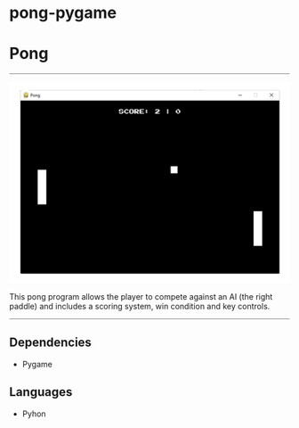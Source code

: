 # pong-pygame

# Pong
<hr style="height:1px; border:none; color: #808080; background-color: #808080;">

<img src="./Assets/pong-readme-img.png" />

This pong program allows the player to compete against an AI (the right paddle) and includes a scoring system, win condition and key controls.
<hr style="height:1px; border:none; color: #808080; background-color: #808080;">

## Dependencies

<ul>
<li>Pygame</li>
</ul>


## Languages

<ul>
<li>Pyhon</li>
</ul>
